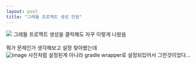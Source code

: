 ```yaml
---
layout: post
title: "그레들 프로젝트 생성 안됨"
---
```


![](https://images.velog.io/images/kiiim/post/8a5b5fe0-5e21-466f-bbb7-7bd70164567e/%EA%B7%B8%EB%A0%88%EC%9D%B4%EB%93%A41.PNG)
그레들 프로젝트 생성을 클릭해도 자꾸 이렇게 나왔음  
<br>
뭐가 문제인가 생각해보고 설정 찾아봤는데  
![image](https://user-images.githubusercontent.com/86642180/146405050-2baca19d-e356-419f-8a68-045255644d03.png)
사진처럼 설정된게 아니라 gradle wrapper로 설정되있어서 그런것이었다...
